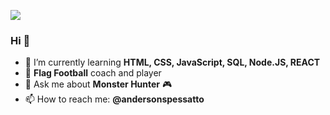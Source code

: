 ![](https://tenor.com/uAhe.gif)

### Hi 🙏

- 🌱 I’m currently learning **HTML, CSS, JavaScript, SQL, Node.JS, REACT**
- :football: **Flag Football** coach and player
- 💬 Ask me about **Monster Hunter** :video_game:
- 📫 How to reach me: **@andersonspessatto**
